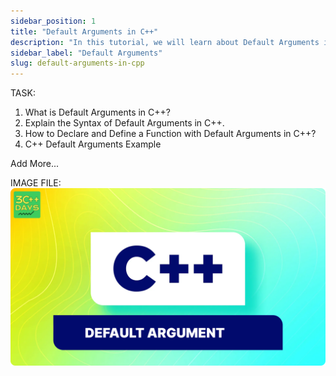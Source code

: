 ```yaml
---
sidebar_position: 1
title: "Default Arguments in C++"
description: "In this tutorial, we will learn about Default Arguments in C++ programming with the help of examples. A default argument is a value provided in a function declaration that is automatically assigned by the compiler if the caller of the function does not provide a value for the argument."
sidebar_label: "Default Arguments"
slug: default-arguments-in-cpp
---
```


TASK:

1. What is Default Arguments in C++?
2. Explain the Syntax of Default Arguments in C++.
3. How to Declare and Define a Function with Default Arguments in C++?
4. C++ Default Arguments Example

Add More...

IMAGE FILE:
![Switch in CPP](../../static/img/day-08/default-argument.png)


